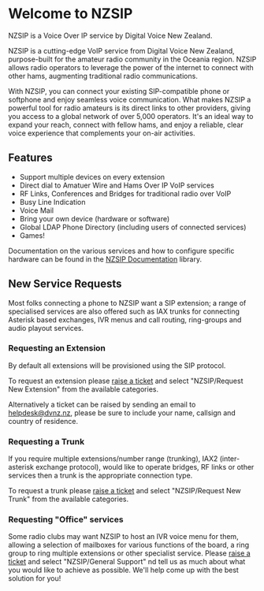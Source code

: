 # Welcome to NZSIP

NZSIP is a Voice Over IP service by Digital Voice New Zealand.

NZSIP is a cutting-edge VoIP service from Digital Voice New Zealand, purpose-built for the amateur radio community in the Oceania region. NZSIP allows radio operators to leverage the power of the internet to connect with other hams, augmenting traditional radio communications.

With NZSIP, you can connect your existing SIP-compatible phone or softphone and enjoy seamless voice communication. What makes NZSIP a powerful tool for radio amateurs is its direct links to other providers, giving you access to a global network of over 5,000 operators. It's an ideal way to expand your reach, connect with fellow hams, and enjoy a reliable, clear voice experience that complements your on-air activities.

## Features

* Support multiple devices on every extension
* Direct dial to Amatuer Wire and Hams Over IP VoIP services
* RF Links, Conferences and Bridges for traditional radio over VoIP
* Busy Line Indication 
* Voice Mail
* Bring your own device (hardware or software)
* Global LDAP Phone Directory (including users of connected services)
* Games!

Documentation on the various services and how to configure specific hardware can be found in the [NZSIP Documentation](users.md) library.

## New Service Requests

Most folks connecting a phone to NZSIP want a SIP extension;  a range of specialised services are also offered such as IAX trunks for connecting Asterisk based exchanges,  IVR menus and call routing, ring-groups and audio playout services.

### Requesting an Extension

By default all extensions will be provisioned using the SIP protocol.   

To request an extension please [raise a ticket](https://helpdesk.dvnz.nz/open.php) and select "NZSIP/Request New Extension" from the available categories.

Alternatively a ticket can be raised by sending an email to helpdesk@dvnz.nz, please be sure to include your name, callsign and country of residence.   

### Requesting a Trunk

If you require multiple extensions/number range (trunking), IAX2 (inter-asterisk exchange protocol), would like to operate bridges, RF links or other services then a trunk is the appropriate connection type.

To request a trunk please [raise a ticket](https://helpdesk.dvnz.nz/open.php) and select "NZSIP/Request New Trunk" from the available categories.


### Requesting "Office" services

Some radio clubs may want NZSIP to host an IVR voice menu for them, allowing a selection of mailboxes for various functions of the board, a ring group to ring multiple extensions or other specialist service.   Please [raise a ticket](https://helpdesk.dvnz.nz/open.php) and select "NZSIP/General Support" nd tell us as much about what you would like to achieve as possible.  We'll help come up with the best solution for you!


